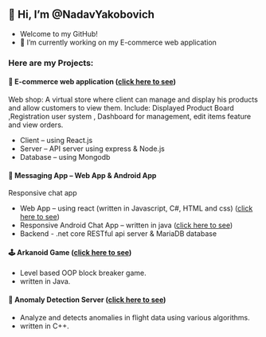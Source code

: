 ## 👋 Hi, I’m @NadavYakobovich
* Welcome to my GitHub!
*  🔭 I’m currently working on my E-commerce web application

### Here are my Projects:
#### :shopping_cart:	 E-commerce web application ([click here to see](https://github.com/NadavYakobovich/E-Commere_WebShop_Project))
Web shop: A virtual store where client can manage and display his products and allow customers to view them. Include:  Displayed Product Board ,Registration user system , Dashboard for management, edit items feature and view orders.
* Client – using React.js 
* Server – API server using express & Node.js
* Database – using Mongodb 





#### :iphone: Messaging App – Web App & Android App  
Responsive chat app
*	Web App – using react (written in Javascript, C#, HTML and css) ([click here to see](https://github.com/NadavYakobovich/ReactChatApp))
*	Responsive Android Chat App – written in java ([click here to see](https://github.com/NadavYakobovich/AndroidChatApp))
*	Backend -  .net core RESTful api server & MariaDB database

#### :joystick:		 Arkanoid Game ([click here to see](https://github.com/NadavYakobovich/Arkanoid-Game))
*	Level based OOP block breaker game.
*	written in Java.

#### :bookmark:	Anomaly Detection Server ([click here to see](https://github.com/NadavYakobovich/Anomaly_Detector))
*	Analyze and detects anomalies in flight data using various algorithms.
*	written in C++.


